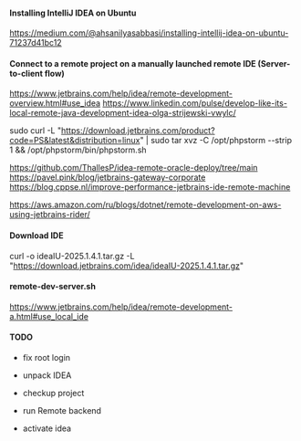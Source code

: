 #### Installing IntelliJ IDEA on Ubuntu
https://medium.com/@ahsanilyasabbasi/installing-intellij-idea-on-ubuntu-71237d41bc12

#### Connect to a remote project on a manually launched remote IDE (Server-to-client flow)

https://www.jetbrains.com/help/idea/remote-development-overview.html#use_idea
https://www.linkedin.com/pulse/develop-like-its-local-remote-java-development-idea-olga-strijewski-vwylc/

sudo curl -L "https://download.jetbrains.com/product?code=PS&latest&distribution=linux" 
| sudo tar xvz -C /opt/phpstorm --strip 1 
&& /opt/phpstorm/bin/phpstorm.sh

https://github.com/ThallesP/idea-remote-oracle-deploy/tree/main
https://pavel.pink/blog/jetbrains-gateway-corporate
https://blog.cppse.nl/improve-performance-jetbrains-ide-remote-machine

https://aws.amazon.com/ru/blogs/dotnet/remote-development-on-aws-using-jetbrains-rider/

#### Download IDE
curl -o ideaIU-2025.1.4.1.tar.gz -L "https://download.jetbrains.com/idea/ideaIU-2025.1.4.1.tar.gz"

#### remote-dev-server.sh
https://www.jetbrains.com/help/idea/remote-development-a.html#use_local_ide

#### TODO
* fix root login
* unpack IDEA
* checkup project
* run Remote backend

* activate idea
